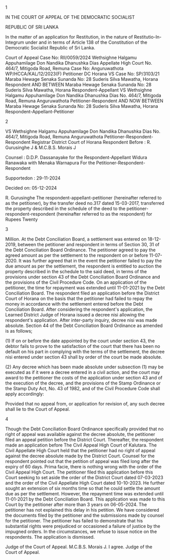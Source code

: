 1

IN THE COURT OF APPEAL OF THE DEMOCRATIC SOCIALIST

REPUBLIC OF SRI LANKA

In the matter of an application for Restitution, in the nature of Restitutio-In-Integrum under and in terms of Article 138 of the Constitution of the Democratic Socialist Republic of Sri Lanka.

Court of Appeal Case No: RII/0059/2024 Wethsighne Halgamu Appuhamilage Don Nandika Dhanushka Dias Appellate High Court No. 464/7, Mitigoda Road, Remuna Case No: Anguruwathota WP/HCCA/KAL/12/2023(F) Petitioner DC Horana VS Case No: SP/3103/21 Maraba Hewage Senaka Sunanda No: 28 Suderis Silva Mawatha, Horana Respondent AND BETWEEN Maraba Hewage Senaka Sunanda No: 28 Suderis Silva Mawatha, Horana Respondent-Appellant VS Wethsighne Halgamu Appuhamilage Don Nandika Dhanushka Dias No. 464/7, Mitigoda Road, Remuna Anguruwathota Petitioner-Respondent AND NOW BETWEEN Maraba Hewage Senaka Sunanda No: 28 Suderis Silva Mawatha, Horana Respondent-Appellant-Petitioner

2

VS Wethsighne Halgamu Appuhamilage Don Nandika Dhanushka Dias No. 464/7, Mitigoda Road, Remuna Anguruwathota Petitioner-Respondent-Respondent Registrar District Court of Horana Respondent Before : R. Gurusinghe J & M.C.B.S. Morais J

Counsel : D.D.P. Dassanayake for the Respondent-Appellant Widura Ranawaka with Menaka Warnapura For the Petitioner-Respondent-Respondent

Supportedon : 29-11-2024

Decided on: 05-12-2024

R. Gurusinghe The respondent-appellant-petitioner (hereinafter referred to as the petitioner), by the transfer deed no.317 dated 15-03-2017, transferred the property described in the schedule of the deed to the petitioner-respondent-respondent (hereinafter referred to as the respondent) for Rupees Twenty

3

Million. At the Debt Conciliation Board, a settlement was entered on 18-12-2019, between the petitioner and respondent in terms of Section 30, 31 of the Debt Conciliation Board Ordinance. The petitioner agreed to pay the agreed amount as per the settlement to the respondent on or before 11-07-2020. It was further agreed that in the event the petitioner failed to pay the due amount as per the settlement, the respondent is entitled to auction the property described in the schedule to the said deed, in terms of the provisions under section 43 of the Debt Conciliation Board Ordinance and the provisions of the Civil Procedure Code. On an application of the petitioner, the time for repayment was extended until 11-01-2021 by the Debt Conciliation Board. The respondent filed an application before the District Court of Horana on the basis that the petitioner had failed to repay the money in accordance with the settlement entered before the Debt Conciliation Board. After considering the respondent's application, the Learned District Judge of Horana issued a decree nisi allowing the respondent's application. After inter-party inquiry, decree nisi was made absolute. Section 44 of the Debt Conciliation Board Ordinance as amended is as follows;

(1) If on or before the date appointed by the court under section 43, the debtor fails to prove to the satisfaction of the court that there has been no default on his part in complying with the terms of the settlement, the decree nisi entered under section 43 shall by order of the court be made absolute.

(2) Any decree which has been made absolute under subsection (1) may be executed as if it were a decree entered in a civil action, and the court may award to the petitioner the costs of the application under section 43 and of the execution of the decree, and the provisions of the Stamp Ordinance or the Stamp Duty Act, No. 43 of 1982, and of the Civil Procedure Code shall apply accordingly:

Provided that no appeal from, or application for revision of, any such decree shall lie to the Court of Appeal.

4

Though the Debt Conciliation Board Ordinance specifically provided that no right of appeal was available against the decree absolute, the petitioner filed an appeal petition before the District Court. Thereafter, the respondent made an application before The Civil Appeal High Court of Kalutara. The Civil Appellate High Court held that the petitioner had no right of appeal against the decree absolute made by the District Court. Counsel for the respondent pointed out that the petition of appeal was filed long after the expiry of 60 days. Prima facie, there is nothing wrong with the order of the Civil Appeal High Court. The petitioner filed this application before this Court seeking to set aside the order of the District Court dated 07-03-2023 and the order of the Civil Appellate High Court dated 10-10-2023. He further sought an extension of six months time so that he could settle the amount due as per the settlement. However, the repayment time was extended until 11-01-2021 by the Debt Conciliation Board. This application was made to this Court by the petitioner after more than 3 years on 06-05-2024. The petitioner has not explained this delay in his petition. We have considered the documents filed by the petitioner and the submissions made by counsel for the petitioner. The petitioner has failed to demonstrate that his substantial rights were prejudiced or occasioned a failure of justice by the impugned orders. In the circumstances, we refuse to issue notice on the respondents. The application is dismissed.

Judge of the Court of Appeal. M.C.B.S. Morais J. I agree. Judge of the Court of Appeal.